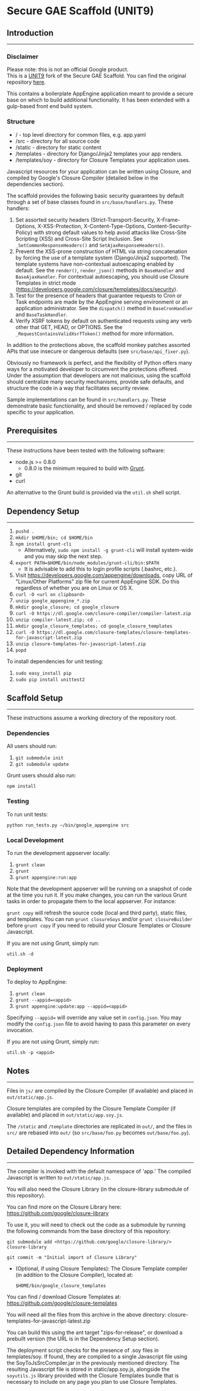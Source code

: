# Secure GAE Scaffold (UNIT9)

## Introduction
----

### Disclaimer
Please note: this is not an official Google product.  
This is a [UNIT9](http://www.unit9.com) fork of the Secure GAE Scaffold. You
can find the original repository
[here](https://github.com/google/gae-secure-scaffold-python).

This contains a boilerplate AppEngine application meant to provide a secure
base on which to build additional functionality. It has been extended with a
gulp-based front end build system.

### Structure

* / - top level directory for common files, e.g. app.yaml
* /src - directory for all source code
* /static - directory for static content
* /templates - directory for Django/Jinja2 templates your app renders.
* /templates/soy - directory for Closure Templates your application uses.

Javascript resources for your application can be written using Closure,
and compiled by Google's Closure Compiler (detailed below in the dependencies
section).

The scaffold provides the following basic security guarantees by default through
a set of base classes found in `src/base/handlers.py`.  These handlers:

1. Set assorted security headers (Strict-Transport-Security, X-Frame-Options,
   X-XSS-Protection, X-Content-Type-Options, Content-Security-Policy) with
   strong default values to help avoid attacks like Cross-Site Scripting (XSS)
   and Cross-Site Script Inclusion.  See  `_SetCommonResponseHeaders()` and
   `SetAjaxResponseHeaders()`.
1. Prevent the XSS-prone construction of HTML via string concatenation by
   forcing the use of a template system (Django/Jinja2 supported).  The
   template systems have non-contextual autoescaping enabled by default.
   See the `render()`, `render_json()` methods in `BaseHandler` and
   `BaseAjaxHandler`. For contextual autoescaping, you should use Closure
   Templates in strict mode (<https://developers.google.com/closure/templates/docs/security>).
1. Test for the presence of headers that guarantee requests to Cron or
   Task endpoints are made by the AppEngine serving environment or an
   application administrator.  See the `dispatch()` method in `BaseCronHandler`
   and `BaseTaskHandler`.
1. Verify XSRF tokens by default on authenticated requests using any verb other
   that GET, HEAD, or OPTIONS.  See the `_RequestContainsValidXsrfToken()`
   method for more information.

In addition to the protections above, the scaffold monkey patches assorted APIs
that use insecure or dangerous defaults (see `src/base/api_fixer.py`).

Obviously no framework is perfect, and the flexibility of Python offers many
ways for a motivated developer to circumvent the protections offered.  Under
the assumption that developers are not malicious, using the scaffold should
centralize many security mechanisms, provide safe defaults, and structure the
code in a way that facilitates security review.

Sample implementations can be found in `src/handlers.py`.  These demonstrate
basic functionality, and should be removed / replaced by code specific to
your application.


## Prerequisites
----
These instructions have been tested with the following software:

* node.js >= 0.8.0
    * 0.8.0 is the minimum required to build with [Grunt](http://gruntjs.com/).
* git
* curl

An alternative to the Grunt build is provided via the `util.sh` shell script.

## Dependency Setup
----
1.  `pushd .`
1.  `mkdir $HOME/bin; cd $HOME/bin`
1.  `npm install grunt-cli`
    * Alternatively, `sudo npm install -g grunt-cli` will install system-wide
      and you may skip the next step.
1.  `export PATH=$HOME/bin/node_modules/grunt-cli/bin:$PATH`
    * It is advisable to add this to login profile scripts (.bashrc, etc.).
1.  Visit <https://developers.google.com/appengine/downloads>, copy URL of
    "Linux/Other Platforms" zip file for current AppEngine SDK.  Do this
    regardless of whether you are on Linux or OS X.
1.  `curl -O <url on clipboard>`
1.  `unzip google_appengine_*.zip`
1.  `mkdir google_closure; cd google_closure`
1.  `curl -O https://dl.google.com/closure-compiler/compiler-latest.zip`
1.  `unzip compiler-latest.zip; cd ..`
1.  `mkdir google_closure_templates; cd google_closure_templates`
1.  `curl -O https://dl.google.com/closure-templates/closure-templates-for-javascript-latest.zip`
1.  `unzip closure-templates-for-javascript-latest.zip`
1.  `popd`

To install dependencies for unit testing:
1. `sudo easy_install pip`
1. `sudo pip install unittest2`

## Scaffold Setup
----
These instructions assume a working directory of the repository root.

### Dependencies

All users should run:

1. `git submodule init`
1. `git submodule update`

Grunt users should also run:

`npm install`

### Testing
To run unit tests:

`python run_tests.py ~/bin/google_appengine src`

### Local Development
To run the development appserver locally:

1. `grunt clean`
1. `grunt`
1. `grunt appengine:run:app`

Note that the development appserver will be running on a snapshot of code
at the time you run it.  If you make changes, you can run the various Grunt
tasks in order to propagate them to the local appserver.  For instance:

`grunt copy` will refresh the source code (local and third party), static files,
and templates.  You can run `grunt closureSoys` and/or `grunt closureBuilder`
before `grunt copy` if you need to rebuild your Closure Templates or Closure
Javascript.

If you are not using Grunt, simply run:

`util.sh -d`

### Deployment
To deploy to AppEngine:

1. `grunt clean`
1. `grunt --appid=<appid>`
1. `grunt appengine:update:app --appid=<appid>`

Specifying `--appid=` will override any value set in `config.json`.  You may
modify the `config.json` file to avoid having to pass this parameter on
every invocation.

If you are not using Grunt, simply run:

`util.sh -p <appid>`

## Notes
----
Files in `js/` are compiled by the Closure Compiler (if available) and placed in
`out/static/app.js`.

Closure templates are compiled by the Closure Template Compiler (if available)
and placed in `out/static/app.soy.js`.

The `/static` and `/template` directories are replicated in `out/`, and the
files in `src/` are rebased into `out/` (so `src/base/foo.py` becomes
`out/base/foo.py`).


## Detailed Dependency Information
-------------
The compiler is invoked with the default namespace of 'app.'  The compiled
Javascript is written to `out/static/app.js`.

You will also need the Closure Library (in the closure-library submodule of
this repository).

You can find more on the Closure Library here:
  <https://github.com/google/closure-library>

To use it, you will need to check out the code as a submodule by running the
following commands from the base directory of this repository:

  `git submodule add <https://github.com/google/closure-library/> closure-library`

  `git commit -m "Initial import of Closure Library"`

* (Optional, if using Closure Templates): The Closure Template compiler (in
  addition to the Closure Compiler), located at:

   `$HOME/bin/google_closure_templates`

You can find / download Closure Templates at:
  <https://github.com/google/closure-templates>

You will need all the files from this archive in the above directory:
  closure-templates-for-javascript-latest.zip

You can build this using the ant target "zips-for-release", or download a
prebuilt version (the URL is in the Dependency Setup section).

The deployment script checks for the presence of .soy files in templates/soy.
If found, they are compiled to a single Javascript file using the
SoyToJsSrcCompiler.jar in the previously mentioned directory.  The resulting
Javascript file is stored in static/app.soy.js, alongside the `soyutils.js`
library provided with the Closure Templates bundle that is necessary to include
on any page you plan to use Closure Templates.
